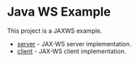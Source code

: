 # Java WS Example

This project is a JAXWS example.

* [server](jaxws-services/README.md) - JAX-WS server implementation.
* [client](jaxws-client/README.md) - JAX-WS client implementation.
